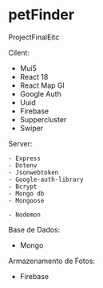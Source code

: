 # petFinder

ProjectFinalEitc


Cilent:
  - Mui5
  - React 18
  - React Map Gl
  - Google Auth
  - Uuid
  - Firebase
  - Suppercluster
  - Swiper
  
Server:

    - Express
    - Dotenv
    - Jsonwebtoken
    - Google-auth-library
    - Bcrypt
    - Mongo db
    - Mongoose
    
    - Nodemon
    
Base de Dados:

  - Mongo
  
Armazenamento de Fotos:

  - Firebase
  
  
